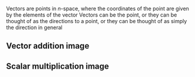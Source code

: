 Vectors are points in $n$-space, where the coordinates of the point are given by the elements of the vector
Vectors can be the point, or they can be thought of as the directions to a point, or they can be thought of as simply the direction in general
## Vector addition image

## Scalar multiplication image

